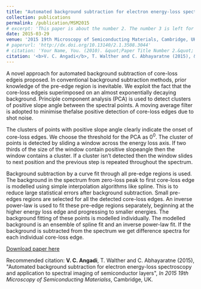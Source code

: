 ```yaml
---
title: "Automated background subtraction for electron energy-loss spectroscopy and application to spectral imaging of semiconductor layers"
collection: publications
permalink: /publication/MSM2015
# excerpt: 'This paper is about the number 2. The number 3 is left for future work.'
date: 2015-03-29
venue: '2015 19th Microscopy of Semiconducting Materials, Cambridge, UK'
# paperurl: 'http://dx.doi.org/10.13140/2.1.3508.3044'
# citation: 'Your Name, You. (2010). &quot;Paper Title Number 2.&quot; <i>Journal of Materials Research</i>. 1(2).'
citation: '<b>V. C. Angadi</b>, T. Walther and C. Abhayaratne (2015), &quot;Automated background subtraction for electron energy-loss spectroscopy and application to spectral imaging of semiconductor layers&quot;, <i>In 2015 19th Microscopy of Semiconducting Materials</i>, Cambridge, UK.'
---
```

A novel approach for automated background subtraction of core-loss edgeis proposed. In conventional background subtraction methods, prior knowledge of the pre-edge region is inevitable. We exploit the fact that the core-loss edgeis superimposed on an almost exponentially decaying background. Principle component analysis (PCA) is used to detect clusters  of positive slope angle between the spectral points. A moving average filter is adopted to minimise thefalse positive detection of core-loss edges due to shot noise. 

The clusters of points with positive slope angle clearly indicate the onset of core-loss edges. We choose the threshold for the PCA as 0<sup>0</sup>. The cluster of points is detected by sliding a window across the energy loss axis. If two thirds of the size of the window contain positive slopeangle then the window contains a cluster. If a cluster isn’t detected then the window slides to next position and the previous step is repeated throughout the spectrum. 

Background subtraction by a curve fit through all pre-edge regions is used. The background in the spectrum from zero-loss peak to first core-loss edge is modelled using simple interpolation algorithms like spline. This is to reduce large statistical errors after background subtraction. Small pre-edges regions are selected for all the detected core-loss edges. An inverse power-law is used to fit these pre-edge regions separately, beginning at the higher energy loss edge and progressing to smaller energies. The background fitting of these points is modelled individually. The modelled background is an ensemble of spline fit and an inverse power-law fit. If the background is subtracted from the spectrum we get difference spectra for each individual core-loss edge. 

[Download paper here](http://dx.doi.org/10.13140/2.1.3508.3044)

Recommended citation: <b>V. C. Angadi</b>, T. Walther and C. Abhayaratne (2015), &quot;Automated background subtraction for electron energy-loss spectroscopy and application to spectral imaging of semiconductor layers&quot;, <i>In 2015 19th Microscopy of Semiconducting Materialss</i>, Cambridge, UK.
